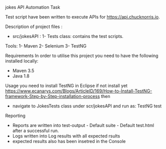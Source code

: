jokes API Automation Task

Test script have been written to execute APIs for https://api.chucknorris.io.

Description of project files :
* src/jokesAPI :
1- Tests class: contains the test scripts.

Tools:
1- Maven
2- Selenium
3- TestNG

Requirements
In order to utilise this project you need to have the following installed locally:
* Maven 3.5
* Java 1.8

Usage
you need to install TestNG in Eclipse if not install yet
https://www.ecanarys.com/Blogs/ArticleID/169/How-to-Install-TestNG-framework-Step-by-Step-installation-process
then 
* navigate to JokesTests class under scr/jokesAPI and run as:  TestNG test



Reporting
* Reports  are written into test-output - Default suite - Default test.html after a successful run.
* Logs written into Log results with all expected rsults 
* expected results also has been insetred in the Console
